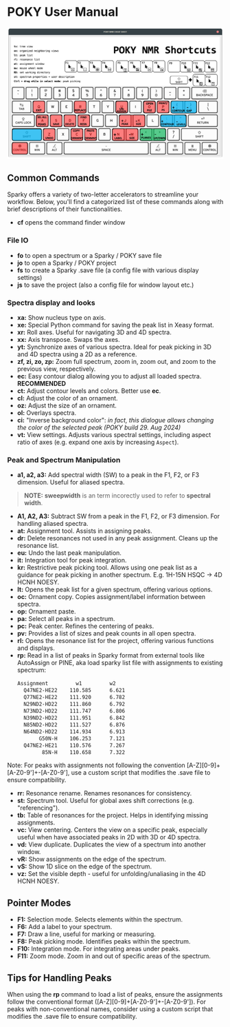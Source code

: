 # POKY User Manual

![POKY / SPARKY shortcuts cheat sheet](./images/poky_cheat_sheet_screenshot.png)


## Common Commands

Sparky offers a variety of two-letter accelerators to streamline your workflow. Below, you'll find a categorized list 
of these commands along with brief descriptions of their functionalities.

- **cf** opens the command finder window

### File IO

- **fo** to open a spectrum or a Sparky / POKY save file
- **jo** to open a Sparky / POKY project
- **fs** to create a Sparky .save file (a config file with various display settings)
- **js** to save the project (also a config file for window layout etc.)


### Spectra display and looks
- **xa:** Show nucleus type on axis.
- **xe:** Special Python command for saving the peak list in Xeasy format.
- **xr:** Roll axes. Useful for navigating 3D and 4D spectra.
- **xx:** Axis transpose. Swaps the axes.
- **yt:** Synchronize axes of various spectra. Ideal for peak picking in 3D and 4D spectra using a 2D as a reference.
- **zf, zi, zo, zp:** Zoom full spectrum, zoom in, zoom out, and zoom to the previous view, respectively.
- **ec:** Easy contour dialog allowing you to adjust all loaded spectra. **RECOMMENDED**
- **ct:** Adjust contour levels and colors. Better use **ec**.
- **cl:** Adjust the color of an ornament.
- **oz:** Adjust the size of an ornament.
- **ol:** Overlays spectra.
- **ci:** "Inverse background color": *in fact, this dialogue allows changing the color of the selected peak (POKY build 29. Aug 2024)*
- **vt:** View settings. Adjusts various spectral settings, including aspect ratio of axes (e.g. expand one axis by increasing `Aspect`).

### Peak and Spectrum Manipulation

- **a1, a2, a3:** Add spectral width (SW) to a peak in the F1, F2, or F3 dimension. Useful for aliased spectra.
> **NOTE:** **sweepwidth** is an term incorectly used to refer to **spectral width**.
- **A1, A2, A3:** Subtract SW from a peak in the F1, F2, or F3 dimension. For handling aliased spectra.
- **at:** Assignment tool. Assists in assigning peaks.
- **dr:** Delete resonances not used in any peak assignment. Cleans up the resonance list.
- **eu:** Undo the last peak manipulation.
- **it:** Integration tool for peak integration.
- **kr:** Restrictive peak picking tool. Allows using one peak list as a guidance for peak picking in another spectrum. E.g. 1H-15N HSQC -> 4D HCNH NOESY.
- **lt:** Opens the peak list for a given spectrum, offering various options.
- **oc:** Ornament copy. Copies assignment/label information between spectra.
- **op:** Ornament paste.
- **pa:** Select all peaks in a spectrum.
- **pc:** Peak center. Refines the centering of peaks.
- **pv:** Provides a list of sizes and peak counts in all open spectra.
- **rl:** Opens the resonance list for the project, offering various functions and displays.
- **rp:** Read in a list of peaks in Sparky format from external tools like AutoAssign or PINE, aka load sparky list file with assignments to existing spectrum:
    ```
    Assignment         w1         w2  
      Q47NE2-HE22    110.585      6.621 
      Q77NE2-HE22    111.920      6.782 
      N29ND2-HD22    111.860      6.792 
      N73ND2-HD22    111.747      6.806 
      N39ND2-HD22    111.951      6.842 
      N85ND2-HD22    111.527      6.876 
      N64ND2-HD22    114.934      6.913 
           G50N-H    106.253      7.121 
      Q47NE2-HE21    110.576      7.267 
            85N-H    110.658      7.322 
    ```
 
Note: For peaks with assignments not following the convention [A-Z][0-9]+[A-Z0-9']+-[A-Z0-9'], use a custom script that modifies the .save file to ensure compatibility.

- **rr:** Resonance rename. Renames resonances for consistency.
- **st:** Spectrum tool. Useful for global axes shift corrections (e.g. "referencing").
- **tb:** Table of resonances for the project. Helps in identifying missing assignments.
- **vc:** View centering. Centers the view on a specific peak, especially useful when have associated peaks in 2D with 3D or 4D spectra.
- **vd:** View duplicate. Duplicates the view of a spectrum into another window.
- **vR:** Show assignments on the edge of the spectrum.
- **vS:** Show 1D slice on the edge of the spectrum.
- **vz:** Set the visible depth - useful for unfolding/unaliasing in the 4D HCNH NOESY.



## Pointer Modes

- **F1:** Selection mode. Selects elements within the spectrum.
- **F6:** Add a label to your spectrum.
- **F7:** Draw a line, useful for marking or measuring.
- **F8:** Peak picking mode. Identifies peaks within the spectrum.
- **F10:** Integration mode. For integrating areas under peaks.
- **F11:** Zoom mode. Zoom in and out of specific areas of the spectrum.

## Tips for Handling Peaks

When using the **rp** command to load a list of peaks, ensure the assignments follow the conventional format 
([A-Z][0-9]+[A-Z0-9']+-[A-Z0-9']). For peaks with non-conventional names, consider using a custom script that 
modifies the .save file to ensure compatibility.

